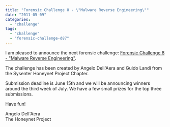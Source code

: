 ```yaml
---
title: "Forensic Challenge 8 - \"Malware Reverse Engineering\""
date: "2011-05-09"
categories: 
  - "challenge"
tags: 
  - "challenge"
  - "forensic-challenge-d87"
---
```


I am pleased to announce the next forensic challenge: [Forensic Challenge 8 - "Malware Reverse Engineering"](https://www.honeynet.org/node/668).  
  
The challenge has been created by Angelo Dell'Aera and Guido Landi from the Sysenter Honeynet Project Chapter.  
  
Submission deadline is June 15th and we will be announcing winners around the third week of July. We have a few small prizes for the top three submissions.  
  
Have fun!  
  
Angelo Dell'Aera  
The Honeynet Project
